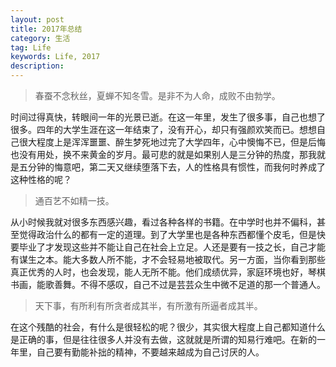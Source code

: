 ```yaml
---
layout: post
title: 2017年总结
category: 生活
tag: Life
keywords: Life, 2017
description:
---
```

>春蚕不念秋丝，夏蝉不知冬雪。是非不为人命，成败不由勃学。

时间过得真快，转眼间一年的光景已逝。在这一年里，发生了很多事，自己也想了很多。四年的大学生涯在这一年结束了，没有开心，却只有强颜欢笑而已。想想自己很大程度上是浑浑噩噩、醉生梦死地过完了大学四年，心中懊悔不已，但是后悔也没有用处，换不来黄金的岁月。最可悲的就是如果别人是三分钟的热度，那我就是五分钟的悔意吧，第二天又继续堕落下去，人的性格具有惯性，而我何时养成了这种性格的呢？

>通百艺不如精一技。

从小时候我就对很多东西感兴趣，看过各种各样的书籍。在中学时也并不偏科，甚至觉得政治什么的都有一定的道理。到了大学里也是各种东西都懂个皮毛，但是快要毕业了才发现这些并不能让自己在社会上立足。人还是要有一技之长，自己才能有谋生之本。能大多数人所不能，才不会轻易地被取代。另一方面，当你看到那些真正优秀的人时，也会发现，能人无所不能。他们成绩优异，家庭环境也好，琴棋书画，能歌善舞。不得不感叹，自己不过是芸芸众生中微不足道的那一个普通人。

>天下事，有所利有所贪者成其半，有所激有所逼者成其半。

在这个残酷的社会，有什么是很轻松的呢？很少，其实很大程度上自己都知道什么是正确的事，但是往往很多人并没有去做，这就就是所谓的知易行难吧。在新的一年里，自己要有勤能补拙的精神，不要越来越成为自己讨厌的人。